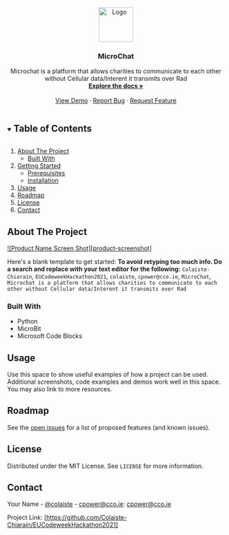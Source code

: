 

<!-- PROJECT LOGO -->
<br />
<p align="center">
  <a href="https://github.com/Colaiste-Chiarain/EUCodeweekHackathon2021">
    <img src="https://cco.ie/wp/wp-content/uploads/2019/09/CC-Logo-Colour-1.png" alt="Logo" width="80" height="80">
  </a>

  <h3 align="center">MicroChat</h3>

  <p align="center">
    Microchat is a platform that allows charities to communicate to each other without Cellular data/Interent it transmits over Rad
    <br />
    <a href="https://github.com/Colaiste-Chiarain/EUCodeweekHackathon2021"><strong>Explore the docs »</strong></a>
    <br />
    <br />
    <a href="https://github.com/Colaiste-Chiarain/EUCodeweekHackathon2021">View Demo</a>
    ·
    <a href="https://github.com/Colaiste-Chiarain/EUCodeweekHackathon2021issues">Report Bug</a>
    ·
    <a href="https://github.com/Colaiste-Chiarain/EUCodeweekHackathon2021issues">Request Feature</a>
  </p>
</p>



<!-- TABLE OF CONTENTS -->
<details open="open">
  <summary><h2 style="display: inline-block">Table of Contents</h2></summary>
  <ol>
    <li>
      <a href="#about-the-project">About The Project</a>
      <ul>
        <li><a href="#built-with">Built With</a></li>
      </ul>
    </li>
    <li>
      <a href="#getting-started">Getting Started</a>
      <ul>
        <li><a href="#prerequisites">Prerequisites</a></li>
        <li><a href="#installation">Installation</a></li>
      </ul>
    </li>
    <li><a href="#usage">Usage</a></li>
    <li><a href="#roadmap">Roadmap</a></li>
    <li><a href="#license">License</a></li>
    <li><a href="#contact">Contact</a></li>
  </ol>
</details>



<!-- ABOUT THE PROJECT -->
## About The Project

[![Product Name Screen Shot][product-screenshot]](https://example.com)

Here's a blank template to get started:
**To avoid retyping too much info. Do a search and replace with your text editor for the following:**
`Colaiste-Chiarain`, `EUCodeweekHackathon2021`, `colaiste`, `cpower@cco.ie`, `MicroChat`, `Microchat is a platform that allows charities to communicate to each other without Cellular data/Interent it transmits over Rad`


### Built With

* Python
* MicroBit
* Microsoft Code Blocks


<!-- USAGE EXAMPLES -->
## Usage

Use this space to show useful examples of how a project can be used. Additional screenshots, code examples and demos work well in this space. You may also link to more resources.



<!-- ROADMAP -->
## Roadmap

See the [open issues](https://github.com/Colaiste-Chiarain/EUCodeweekHackathon2021/issues) for a list of proposed features (and known issues).


<!-- LICENSE -->
## License

Distributed under the MIT License. See `LICENSE` for more information.



<!-- CONTACT -->
## Contact

Your Name - [@colaiste](https://twitter.com/colaiste) - cpower@cco.ie: cpower@cco.ie

Project Link: [https://github.com/Colaiste-Chiarain/EUCodeweekHackathon2021]


<!-- MARKDOWN LINKS & IMAGES -->
<!-- https://www.markdownguide.org/basic-syntax/#reference-style-links -->
[contributors-shield]: https://img.shields.io/github/contributors/Colaiste-Chiarain/repo.svg?style=for-the-badge
[contributors-url]: https://github.com/Colaiste-Chiarain/repo/graphs/contributors
[forks-shield]: https://img.shields.io/github/forks/Colaiste-Chiarain/repo.svg?style=for-the-badge
[forks-url]: https://github.com/Colaiste-Chiarain/repo/network/members
[stars-shield]: https://img.shields.io/github/stars/Colaiste-Chiarain/repo.svg?style=for-the-badge
[stars-url]: https://github.com/Colaiste-Chiarain/repo/stargazers
[issues-shield]: https://img.shields.io/github/issues/Colaiste-Chiarain/repo.svg?style=for-the-badge
[issues-url]: https://github.com/Colaiste-Chiarain/repo/issues
[license-shield]: https://img.shields.io/github/license/Colaiste-Chiarain/repo.svg?style=for-the-badge
[license-url]: https://github.com/Colaiste-Chiarain/repo/blob/master/LICENSE.txt
[linkedin-shield]: https://img.shields.io/badge/-LinkedIn-black.svg?style=for-the-badge&logo=linkedin&colorB=555
[linkedin-url]: https://linkedin.com/in/Colaiste-Chiarain
